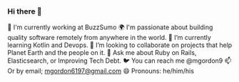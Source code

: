 ### Hi there 👋

🏢 I'm currently working at BuzzSumo
🌍 I'm passionate about building quality software remotely from anywhere in the world.
🌱 I’m currently learning Kotlin and Devops.
👯 I’m looking to collaborate on projects that help Planet Earth and the people on it.
💬 Ask me about Ruby on Rails, Elasticsearch, or Improving Tech Debt.
🐦 You can reach me @mgordon9
📫 Or by email; mgordon6197@gmail.com
😄 Pronouns: he/him/his
